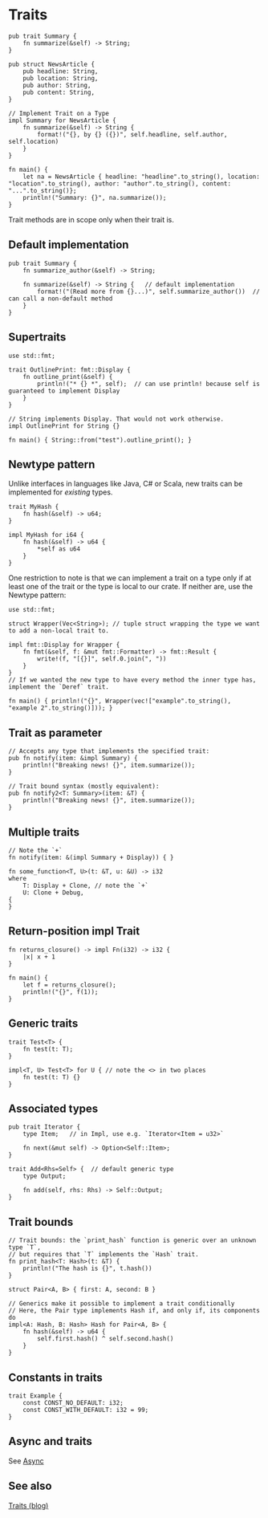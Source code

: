 # Traits

```rust,editable
pub trait Summary {
    fn summarize(&self) -> String;
}

pub struct NewsArticle {
    pub headline: String,
    pub location: String,
    pub author: String,
    pub content: String,
}

// Implement Trait on a Type
impl Summary for NewsArticle {
    fn summarize(&self) -> String {
        format!("{}, by {} ({})", self.headline, self.author, self.location)
    }
}

fn main() {
    let na = NewsArticle { headline: "headline".to_string(), location: "location".to_string(), author: "author".to_string(), content:  "...".to_string()};
    println!("Summary: {}", na.summarize());
}
```

Trait methods are in scope only when their trait is.

## Default implementation

```rust,editable,ignore
pub trait Summary {
    fn summarize_author(&self) -> String;

    fn summarize(&self) -> String {   // default implementation
        format!("(Read more from {}...)", self.summarize_author())  // can call a non-default method
    }
}
```

## Supertraits

```rust,editable
use std::fmt;

trait OutlinePrint: fmt::Display {
    fn outline_print(&self) {
        println!("* {} *", self);  // can use println! because self is guaranteed to implement Display
    }
}

// String implements Display. That would not work otherwise.
impl OutlinePrint for String {}

fn main() { String::from("test").outline_print(); }
```

## Newtype pattern

Unlike interfaces in languages like Java, C# or Scala, new traits can be implemented for _existing_ types.

```rust,editable,ignore
trait MyHash {
    fn hash(&self) -> u64;
}

impl MyHash for i64 {
    fn hash(&self) -> u64 {
        *self as u64
    }
}
```

One restriction to note is that we can implement a trait on a type only if at least one of the trait or the type is local to our crate. If neither are, use the Newtype pattern:

```rust,editable
use std::fmt;

struct Wrapper(Vec<String>); // tuple struct wrapping the type we want to add a non-local trait to.

impl fmt::Display for Wrapper {
    fn fmt(&self, f: &mut fmt::Formatter) -> fmt::Result {
        write!(f, "[{}]", self.0.join(", "))
    }
}
// If we wanted the new type to have every method the inner type has, implement the `Deref` trait.

fn main() { println!("{}", Wrapper(vec!["example".to_string(), "example 2".to_string()])); }
```

## Trait as parameter

```rust,editable,ignore
// Accepts any type that implements the specified trait:
pub fn notify(item: &impl Summary) {
    println!("Breaking news! {}", item.summarize());
}

// Trait bound syntax (mostly equivalent):
pub fn notify2<T: Summary>(item: &T) {
    println!("Breaking news! {}", item.summarize());
}
```

## Multiple traits

```rust,editable,ignore
// Note the `+`
fn notify(item: &(impl Summary + Display)) { }

fn some_function<T, U>(t: &T, u: &U) -> i32
where
    T: Display + Clone, // note the `+`
    U: Clone + Debug,
{
}
```

## Return-position impl Trait

```rust,editable
fn returns_closure() -> impl Fn(i32) -> i32 {
    |x| x + 1
}

fn main() {
    let f = returns_closure();
    println!("{}", f(1));
}
```

## Generic traits

```rust,editable,ignore
trait Test<T> {
    fn test(t: T);
}

impl<T, U> Test<T> for U { // note the <> in two places
    fn test(t: T) {}
}
```

## Associated types

```rust,editable,ignore
pub trait Iterator {
    type Item;   // in Impl, use e.g. `Iterator<Item = u32>`

    fn next(&mut self) -> Option<Self::Item>;
}
```

```rust,editable,ignore
trait Add<Rhs=Self> {  // default generic type
    type Output;

    fn add(self, rhs: Rhs) -> Self::Output;
}
```

## Trait bounds

```rust,editable,ignore
// Trait bounds: the `print_hash` function is generic over an unknown type `T`,
// but requires that `T` implements the `Hash` trait.
fn print_hash<T: Hash>(t: &T) {
    println!("The hash is {}", t.hash())
}

struct Pair<A, B> { first: A, second: B }

// Generics make it possible to implement a trait conditionally
// Here, the Pair type implements Hash if, and only if, its components do
impl<A: Hash, B: Hash> Hash for Pair<A, B> {
    fn hash(&self) -> u64 {
        self.first.hash() ^ self.second.hash()
    }
}
```

## Constants in traits

```rust,editable,ignore
trait Example {
    const CONST_NO_DEFAULT: i32;
    const CONST_WITH_DEFAULT: i32 = 99;
}
```

## Async and traits

See [Async](../concurrency/async.md)

## See also

[Traits (blog)]( https://blog.rust-lang.org/2015/05/11/traits.html )
